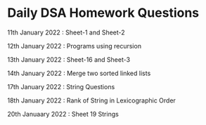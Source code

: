 # Daily DSA Homework Questions
11th January 2022 : Sheet-1 and Sheet-2

12th January 2022 : Programs using recursion

13th January 2022 : Sheet-16 and Sheet-3

14th January 2022 : Merge two sorted linked lists

17th January 2022 : String Questions

18th January 2022 : Rank of  String in Lexicographic Order

20th Januaary 2022 : Sheet 19 Strings